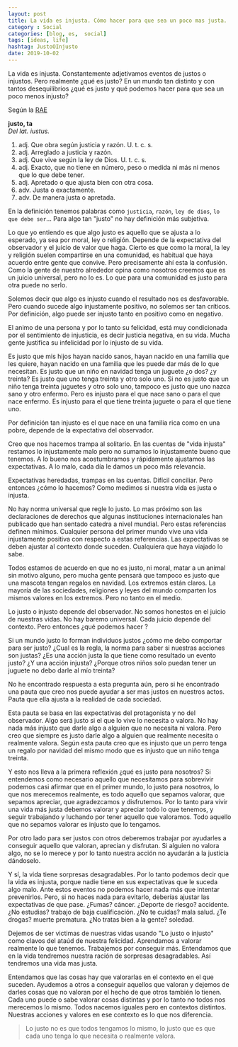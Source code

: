```yaml
---
layout: post
title: La vida es injusta. Cómo hacer para que sea un poco mas justa.
category : Social
categories: [blog, es,  social]
tags: [ideas, life]
hashtag: JustoOInjusto
date: 2019-10-02
---
```

La vida es injusta. Constantemente adjetivamos eventos de justos o injustos. Pero realmente ¿qué es justo? En un mundo tan distinto y con tantos desequilibrios ¿qué es justo y qué podemos hacer para que sea un poco menos injusto?

Según la [RAE](https://dle.rae.es/?id=MfO65xY)

**justo, ta**  
_Del lat. iustus._

1. adj. Que obra según justicia y razón. U. t. c. s.
2. adj. Arreglado a justicia y razón.
3. adj. Que vive según la ley de Dios. U. t. c. s.
4. adj. Exacto, que no tiene en número, peso o medida ni más ni menos que lo que debe tener.
5. adj. Apretado o que ajusta bien con otra cosa.
6. adv. Justa o exactamente.
7. adv. De manera justa o apretada.

En la definición tenemos palabras como `justicia`, `razón`, `ley de dios`, `lo que debe ser`... Para algo tan "justo" no hay definición más subjetiva.

Lo que yo entiendo es que algo justo es aquello que se ajusta a lo esperado, ya sea por moral, ley o religión. Depende de la expectativa del observador y el juicio de valor que haga.
Cierto es que como la moral, la ley y religión suelen compartirse en una comunidad, es habitual que haya acuerdo entre gente que convive. Pero precisamente ahí esta la confusión. Como la gente de nuestro alrededor opina como nosotros creemos que es un juicio universal, pero no lo es. Lo que para una comunidad es justo para otra puede no serlo.

Solemos decir que algo es injusto cuando el resultado nos es desfavorable. Pero cuando sucede algo injustamente positivo, no solemos ser tan críticos. Por definición, algo puede ser injusto tanto en positivo como en negativo.

El animo de una persona y por lo tanto su felicidad, está muy condicionada por el sentimiento de injusticia, es decir justicia negativa, en su vida. Mucha gente justifica su infelicidad por lo injusto de su vida.

Es justo que mis hijos hayan nacido sanos, hayan nacido en una familia que les quiere, hayan nacido en una familia que les puede dar más de lo que necesitan. Es justo que un niño en navidad tenga un juguete ¿o dos? ¿y treinta? Es justo que uno tenga treinta y otro solo uno. Si no es justo que un niño tenga treinta juguetes y otro solo uno, tampoco es justo que uno nazca sano y otro enfermo. Pero es injusto para el que nace sano o para el que nace enfermo. Es injusto para el que tiene treinta juguete o para el que tiene uno.

Por definición tan injusto es el que nace en una familia rica como en una pobre, depende de la expectativa del observador.

Creo que nos hacemos trampa al solitario. En las cuentas de "vida injusta" restamos lo injustamente malo pero no sumamos lo injustamente bueno que tenemos. A lo bueno nos acostumbramos y rápidamente ajustamos las expectativas. A lo malo, cada día le damos un poco más relevancia.

Expectativas heredadas, trampas en las cuentas. Difícil conciliar. Pero entonces ¿cómo lo hacemos? Como medimos si nuestra vida es justa o injusta.

No hay norma universal que regle lo justo. Lo mas próximo son las declaraciones de derechos que algunas instituciones internacionales han publicado que han sentado catedra a nivel mundial. Pero estas referencias definen mínimos. Cualquier persona del primer mundo vive una vida injustamente positiva con respecto a estas referencias. Las expectativas se deben ajustar al contexto donde suceden. Cualquiera que haya viajado lo sabe.
 
Todos estamos de acuerdo en que no es justo, ni moral, matar a un animal sin motivo alguno, pero mucha gente pensará que tampoco es justo que una mascota tengan regalos en navidad. Los extremos están claros. La mayoría de las sociedades, religiones y leyes del mundo comparten los mismos valores en los extremos. Pero no tanto en el medio.

Lo justo o injusto depende del observador. No somos honestos en el juicio de nuestras vidas. No hay baremo universal. Cada juicio depende del contexto. 
Pero entonces ¿qué podemos hacer ?

Si un mundo justo lo forman individuos justos ¿cómo me debo comportar para ser justo? ¿Cual es la regla, la norma para saber si nuestras acciones son justas? ¿Es una acción justa la que tiene como resultado un evento justo? ¿Y una acción injusta? ¿Porque otros niños solo puedan tener un juguete no debo darle al mío treinta?

No he encontrado respuesta a esta pregunta aún, pero si he encontrado una pauta que creo nos puede ayudar a ser mas justos en nuestros actos. Pauta que ella ajusta a la realidad de cada sociedad.

Esta pauta se basa en las expectativas del protagonista y no del observador. Algo será justo si el que lo vive lo necesita o valora. No hay nada más injusto que darle algo a alguien que no necesita ni valora. Pero creo que siempre es justo darle algo a alguien que realmente necesita o realmente valora. Según esta pauta creo que es injusto que un perro tenga un regalo por navidad del mismo modo que es injusto que un niño tenga treinta. 

Y esto nos lleva a la primera reflexión ¿qué es justo para nosotros? Si entendemos como necesario aquello que necesitamos para sobrevivir podemos casi afirmar que en el primer mundo, lo justo para nosotros, lo que nos merecemos realmente, es todo aquello que sepamos valorar, que sepamos apreciar, que agradezcamos y disfrutemos. Por lo tanto para vivir una vida más justa debemos valorar y apreciar todo lo que tenemos, y seguir trabajando y luchando por tener aquello que valoramos. Todo aquello que no sepamos valorar es injusto que lo tengamos.

Por otro lado para ser justos con otros deberemos trabajar por ayudarles a conseguir aquello que valoran, aprecian y disfrutan. Si alguien no valora algo, no se lo merece y por lo tanto nuestra acción no ayudarán a la justicia dándoselo.

Y sí, la vida tiene sorpresas desagradables. Por lo tanto podemos decir que la vida es injusta, porque nadie tiene en sus expectativas que le suceda algo malo. Ante estos eventos no podemos hacer nada más que intentar prevenirlos. Pero, si no haces nada para evitarlo,  deberías ajustar las expectativas de que pase. ¿Fumas? cáncer. ¿Deporte de riesgo? accidente. ¿No estudias? trabajo de baja cualificación. ¿No te cuidas? mala salud. ¿Te drogas? muerte prematura. ¿No tratas bien a la gente? soledad.

Dejemos de ser victimas de nuestras vidas usando "Lo justo o injusto" como clavos del ataúd de nuestra felicidad. Aprendamos a valorar realmente lo que tenemos. Trabajemos por conseguir más. Entendamos que en la vida tendremos nuestra ración de sorpresas desagradables. Así tendremos una vida mas justa.

Entendamos que las cosas hay que valorarlas en el contexto en el que suceden. Ayudemos a otros a conseguir aquellos que valoran y dejemos de darles cosas que no valoran por el hecho de que otros también lo tienen. Cada uno puede o sabe valorar cosas distintas y por lo tanto no todos nos merecemos lo mismo. Todos nacemos iguales pero en contextos distintos. Nuestras acciones y valores en ese contexto es lo que nos diferencia.

> Lo justo no es que todos tengamos lo mismo, lo justo que es que cada uno tenga lo que necesita o realmente valora.
